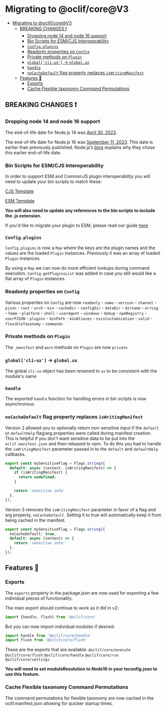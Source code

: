 Migrating to @oclif/core@V3
==============

- [Migrating to @oclif/core@V3](#migrating-to-oclifcorev3)
  - [BREAKING CHANGES ❗](#breaking-changes-)
    - [Dropping node 14 and node 16 support](#dropping-node-14-and-node-16-support)
    - [Bin Scripts for ESM/CJS Interoperability](#bin-scripts-for-esmcjs-interoperability)
    - [`Config.plugins`](#configplugins)
    - [Readonly properties on `Config`](#readonly-properties-on-config)
    - [Private methods on `Plugin`](#private-methods-on-plugin)
    - [`global['cli-ux']` -\> `global.ux`](#globalcli-ux---globalux)
    - [`handle`](#handle)
    - [`noCacheDefault` flag property replaces `isWritingManifest`](#nocachedefault-flag-property-replaces-iswritingmanifest)
  - [Features 🎉](#features-)
    - [Exports](#exports)
    - [Cache Flexible taxonomy Command Permutations](#cache-flexible-taxonomy-command-permutations)


## BREAKING CHANGES ❗

### Dropping node 14 and node 16 support
 The end-of-life date for Node.js 14 was [April 30, 2023](https://nodejs.org/en/about/releases/).

The end-of-life date for Node.js 16 was [September 11, 2023](https://nodejs.org/en/about/releases/). This date is earlier than previously published. Node.js’s [blog](https://nodejs.org/en/blog/announcements/nodejs16-eol/) explains why they chose this earlier end-of-life date.

### Bin Scripts for ESM/CJS Interoperability

In order to support ESM and CommonJS plugin interoperability you will need to update your bin scripts to match these:

[CJS Template](https://github.com/oclif/hello-world/tree/main/bin)

[ESM Template](https://github.com/oclif/hello-world-esm/tree/main/bin)

**You will also need to update any references to the bin scripts to include the .js extension.**

If you'd like to migrate your plugin to ESM, please read our guide [here](https://oclif.io/docs/esm)

### `Config.plugins`
`Config.plugins` is now a `Map` where the keys are the plugin names and the values are the loaded `Plugin` instances. Previously it was an array of loaded `Plugin` instances.

By using a `Map` we can now do more efficient lookups during command execution. `Config.getPluginsList` was added in case you still would like a flat array of `Plugin` instances.

### Readonly properties on `Config`
Various properties on `Config` are now `readonly`
    - `name`
    - `version`
    - `channel`
    - `pjson`
    - `root`
    - `arch`
    - `bin`
    - `cacheDir`
    - `configDir`
    - `dataDir`
    - `dirname`
    - `errLog`
    - `home`
    - `platform`
    - `shell`
    - `userAgent`
    - `windows`
    - `debug`
    - `npmRegistry`
    - `userPJSON`
    - `plugins`
    - `binPath`
    - `binAliases`
    - `nsisCustomization`
    - `valid`
    - `flexibleTaxonomy`
    - `commands`

### Private methods on `Plugin`
The `_manifest` and `warn` methods on `Plugin` are now `private`


### `global['cli-ux']` -> `global.ux`

The global `cli-ux` object has been renamed to `ux` to be consistent with the module's name

### `handle`

The exported `handle` function for handling errors in bin scripts is now asynchronous

### `noCacheDefault` flag property replaces `isWritingManifest`

Version 2 allowed you to optionally return non-sensitive input if the `default` or `defaultHelp` flag/arg properties were called during manifest creation. This is helpful if you don't want sensitive data to be put into the `oclif.manifest.json` and then released to npm. To do this you had to handle the `isWritingManifest` parameter passed in to the `default` and `defaultHelp` callbacks.

```typescript
export const mySensitiveFlag = Flags.string({
  default: async (context, isWritingManifest) => {
    if (isWritingManifest) {
      return undefined;
    }

    return 'sensitive info'
  },
});
```

Version 3 removes the `isWritingManifest` parameter in favor of a flag and arg property, `noCacheDefault`. Setting it to true will automatically keep it from being cached in the manifest.

```typescript
export const mySensitiveFlag = Flags.string({
  noCacheDefault: true,
  default: async (context) => {
    return 'sensitive info'
  },
});
```


## Features 🎉

### Exports
The `exports` property in the package.json are now used for exporting a few individual pieces of functionality.

The main export should continue to work as it did in v2:

```typescript
import {handle, flush} from '@oclif/core'
```

But you can now import individual modules if desired:

```typescript
import handle from '@oclif/core/handle'
import flush from '@oclif/core/flush'
```

These are the exports that are available:
`@oclif/core/execute`
`@oclif/core/flush`
`@oclif/core/handle`
`@oclif/core/run`
`@oclif/core/settings`

**You will need to set moduleResolution to Node16 in your tsconfig.json to use this feature.**

### Cache Flexible taxonomy Command Permutations

The command permutations for flexible taxonomy are now cached in the oclif.manifest.json allowing for quicker startup times.
